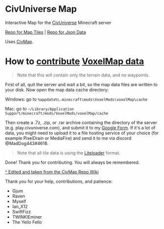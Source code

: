 # CivUniverse Map

Interactive Map for the [CivUniverse](https://www.reddit.com/r/CivUniverse/) Minecraft server

[Repo for Map Tiles](https://github.com/MadDog443/CUTiles) | [Repo for Json Data](https://maddog443.github.io/CUMap/)

Uses [CivMap](https://github.com/Gjum/CivMap).

# How to [contribute](https://forms.gle/4TrfWZpsNWqDgGKA8) [VoxelMap data](https://docs.google.com/spreadsheets/d/1JCmHylPPcv8hZnbHpPd1fEsECfHUhAD6iu5cJiYVb9w/edit#gid=98040205&range=19:19)

> Note that this will contain only the terrain data, and no waypoints.

First of all, quit the server and wait a bit, so the map data files are written to your disk. Now open the map data cache directory:

Windows: go to `%appdata%\.minecraft\mods\VoxelMods\voxelMap\cache`

Mac: go to `~/Library/Application Support/minecraft/mods/VoxelMods/voxelMap/cache`

Then create a .7z, .zip, or .rar archive containing the directory of the server (e.g. play.civuniverse.com), and submit it to my [Google Form](https://forms.gle/4TrfWZpsNWqDgGKA8). If it's a lot of data, you might need to upload it to a file hosting service of your choice (for example PixelDrain or MediaFire) and send it to me via discord @MadDog443#4618.

> Note that all tile data is using the [Liteloader](https://www.liteloader.com/explore/docs/user:install:forge) format.

Done! Thank you for contributing. You will always be remembered.

[^ Edited and taken from the CivMap Repo Wiki](https://github.com/gjum/civmap/wiki/Contributing#how-to-contribute-voxelmap-data)

Thank you for your help, contributions, and patience:
- Gjum
- Raven
- Myself
- Ian_X12
- SwiftFizz
- TWINKIEminer
- The Yello Fello

